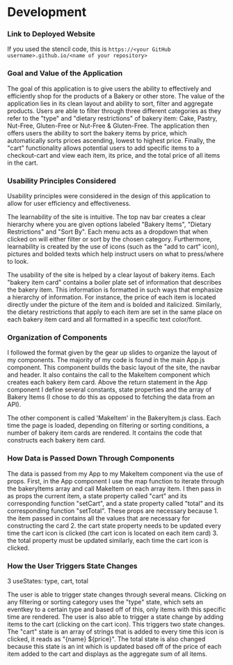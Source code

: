 # Development


### Link to Deployed Website
If you used the stencil code, this is `https://<your GitHub username>.github.io/<name of your repository>`

### Goal and Value of the Application

The goal of this application is to give users the ability to effectively and efficiently shop for the products 
of a Bakery or other store. The value of the application lies in its clean layout and ability to sort, filter
and aggregate products. Users are able to filter through three different categories as they refer to the "type" 
and "dietary restrictions" of bakery item: Cake, Pastry, Nut-Free, Gluten-Free or Nut-Free & Gluten-Free. The 
application then offers users the ability to sort the bakery items by price, which automatically sorts prices 
ascending, lowest to highest price. Finally, the "cart" functionality allows potential users to add specific
items to a checkout-cart and view each item, its price, and the total price of all items in the cart. 


### Usability Principles Considered

Usability principles were considered in the design of this application to allow for user efficiency and effectiveness.

The learnability of the site is intuitive. The top nav bar creates a clear hierarchy where you are given options labeled
"Bakery Items", "Dietary Restrictions" and "Sort By". Each menu acts as a dropdown that when clicked on will either filter or 
sort by the chosen category. Furthermore, learnability is created by the use of icons (such as the "add to cart" icon), pictures and bolded texts which help instruct users on what to press/where to look.

The usability of the site is helped by a clear layout of bakery items. Each "bakery item card" contains a boiler plate set of 
information that describes the bakery item. This information is formatted in such ways that emphasize a hierarchy of information. For instance, the price of each item is located directly under the picture of the item and is bolded and italicized.
Similarly, the dietary restrictions that apply to each item are set in the same place on each bakery item card and all formatted in a specific text color/font.

### Organization of Components

I followed the format given by the gear up slides to organize the layout of my components. The majority of my code is found in the main App.js component. This component builds the basic layout of the site, the navbar and header. It also contains the call
to the MakeItem component which creates each bakery item card. Above the return statement in the App component I define several constants, state properties and the array of Bakery Items (I chose to do this as opposed to fetching the data from an API).

The other component is called 'MakeItem' in the BakeryItem.js class. Each time the page is loaded, depending on filtering or 
sorting conditions, a number of bakery item cards are rendered. It contains the code that constructs each bakery item card.

### How Data is Passed Down Through Components

The data is passed from my App to my MakeItem component via the use of props. First, in the App component I use the map function
to iterate through the bakeryItems array and call MakeItem on each array item. I then pass in as props the current item, a state
property called "cart" and its corresponding function "setCart", and a state property called "total" and its corresponding function "setTotal". These props are necessary because 1. the item passed in contains all the values that are necessary for 
constructing the card 2. the cart state property needs to be updated every time the cart icon is clicked (the cart icon is located
on each item card) 3. the total property must be updated similarly, each time the cart icon is clicked. 

### How the User Triggers State Changes

3 useStates: type, cart, total

The user is able to trigger state changes through several means. Clicking on any filtering or sorting category uses the "type"
state, which sets an eventkey to a certain type and based off of this, only items with this specific time are rendered. The user
is also able to trigger a state change by adding items to the cart (clicking on the cart icon). This triggers two state changes.
The "cart" state is an array of strings that is added to every time this icon is clicked, it reads as "{name} ${price}". The total state is also changed because this state is an int which is updated based off of the price of each item added to the cart
and displays as the aggregate sum of all items.
